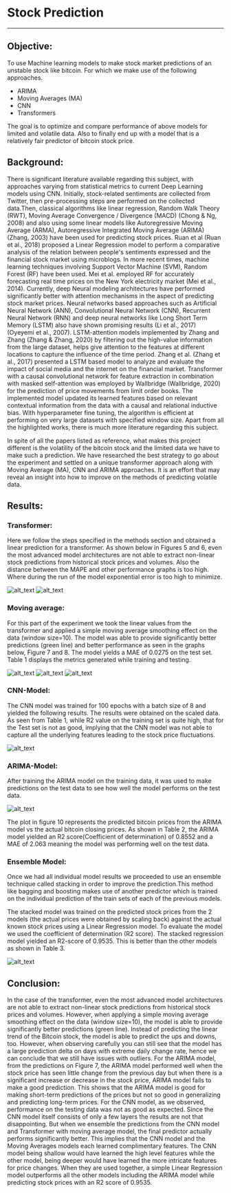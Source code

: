# Stock Prediction 

---

## Objective:
To use Machine learning models to make stock market predictions of an unstable stock like bitcoin. For which we make use of the following  approaches. 
* ARIMA
* Moving Averages (MA)
* CNN
* Transformers 

The goal is to optimize and compare performance of above models for limited and volatile data. Also to finally end up with a model that is a relatively fair predictor of bitcoin stock price.

[//]: # (Image References)

[image1]: https://github.com/ashwinsharan158/StockPrediction/blob/main/output_images/image1.PNG "Transformer Output"
[image2]: https://github.com/ashwinsharan158/StockPrediction/blob/main/output_images/image2.PNG "Transformer Error"
[image3]: https://github.com/ashwinsharan158/StockPrediction/blob/main/output_images/image3.PNG "Moving Average Table"
[image4]: https://github.com/ashwinsharan158/StockPrediction/blob/main/output_images/image4.PNG "Moving average graph"
[image5]: https://github.com/ashwinsharan158/StockPrediction/blob/main/output_images/image5.PNG "Moving average error"
[image6]: https://github.com/ashwinsharan158/StockPrediction/blob/main/output_images/image6.PNG "CNN model error"
[image7]: https://github.com/ashwinsharan158/StockPrediction/blob/main/output_images/image7.PNG "ARIMA-Model"
[image8]: https://github.com/ashwinsharan158/StockPrediction/blob/main/output_images/image8.PNG "ensamble-model"

## Background:

There is significant literature available regarding this subject, with approaches varying from statistical metrics to current Deep Learning models using CNN.
Initially, stock-related sentiments are collected from Twitter, then pre-processing steps are performed on the collected data.Then, classical algorithms like linear regression, Random Walk Theory (RWT), Moving Average Convergence / Divergence (MACD) (Chong & Ng, 2008) and also using some linear models like Autoregressive Moving Average (ARMA), Autoregressive Integrated Moving Average (ARIMA) (Zhang, 2003) have been used for predicting stock prices. Ruan et al (Ruan et al., 2018) proposed a Linear Regression model to perform a comparative analysis of the relation between people's sentiments expressed and the financial stock market using microblogs. In more recent times, machine learning techniques involving Support Vector Machine (SVM), Random Forest (RF) have been used. Mei et al. employed RF for accurately forecasting real time prices on the New York electricity market (Mei et al., 2014).
Currently, deep Neural modeling architectures have performed significantly better with attention mechanisms in the aspect of predicting stock market prices. Neural networks based approaches such as Artificial Neural Network (ANN), Convolutional Neural Network (CNN), Recurrent Neural Network (RNN) and deep neural networks like Long Short Term Memory (LSTM) also have shown promising results (Li et al., 2017) (Oyeyemi et al., 2007). LSTM-attention models implemented by Zhang and Zhang (Zhang & Zhang, 2020) by filtering out the high-value information from the large dataset, helps give attention to the features at different locations to capture the influence of the time period. Zhang et al. (Zhang et al., 2017) presented a LSTM based model to analyze and evaluate the impact of social media and the internet on the financial market. 
Transformer with a causal convolutional network for feature extraction in combination with masked self-attention was employed by Wallbridge (Wallbridge, 2020) for the prediction of price movements from limit order books. The implemented model updated its learned features based on relevant contextual information from the data with a causal and relational inductive bias. With hyperparameter fine tuning, the algorithm is efficient at performing on very large datasets with specified window size. Apart from all the highlighted works, there is much more literature regarding this subject.

In spite of all the papers listed as reference, what makes this project different is the volatility of the bitcoin stock and the limited data we have to make such a prediction. We have researched the best strategy to go about the experiment and settled on a unique transformer approach along with Moving Average (MA), CNN and ARIMA approaches. It is an effort that may reveal an insight into how to improve on the methods of predicting volatile data.

## Results:

### Transformer:
Here we follow the steps specified in the methods section and obtained a linear prediction for a transformer. As shown below in Figures 5 and 6, even the most advanced model architectures are not able to extract non-linear stock predictions from historical stock prices and volumes. Also the distance between the MAPE and other performance graphs is too high. Where during the run of the model exponential error is too high to minimize.

![alt_text][image1]
![alt_text][image2]

### Moving average:
For this part of the experiment we took the linear values from the transformer and applied a simple moving average smoothing effect on the data (window size=10). The model was able to provide significantly better predictions (green line) and better performance as seen in the graphs below, Figure 7 and 8. The model yields a MAE of 0.0275 on the test set.
Table 1 displays the metrics generated while training and testing.

![alt_text][image3]
![alt_text][image4]
![alt_text][image5]

### CNN-Model:
The CNN model was trained for 100 epochs with a batch size of 8 and yielded the following results. The results were obtained on the scaled data. 
As seen from Table 1, while R2 value on the training set is quite high, that for the Test set is not as good, implying that the CNN model was not able to capture all the underlying features leading to the stock price fluctuations.

![alt_text][image6]

### ARIMA-Model:
After training the ARIMA model on the training data, it was used to make predictions on the test data to see how well the model performs on the test data.

![alt_text][image7]

The plot in figure 10 represents the predicted bitcoin prices from the ARIMA model vs the actual bitcoin closing prices. As shown in Table 2, the ARIMA model yielded an R2 score(Coefficient of determination) of 0.8552 and a MAE of 2.063 meaning the model was performing well on the test data.

### Ensemble Model:
Once we had all individual model results we proceeded to use an ensemble technique called stacking in order to improve the prediction.This method like bagging and boosting makes use of another predictor which is trained on the individual prediction of the train sets of each of the previous models.

The stacked model was trained on the predicted stock prices from the 2 models (the actual prices were obtained by scaling back) against the actual known stock prices using a Linear Regression model. To evaluate the model we used the coefficient of determination (R2 score). The stacked regression model yielded an R2-score of 0.9535. This is better than the other models as shown in Table 3.

![alt_text][image8]

## Conclusion:
In the case of the transformer, even the most advanced model architectures are not able to extract non-linear stock predictions from historical stock prices and volumes. However, when applying a simple moving average smoothing effect on the data (window size=10), the model is able to provide significantly better predictions (green line). Instead of predicting the linear trend of the Bitcoin  stock, the model is able to predict the ups and downs, too. However, when observing carefully you can still see that the model has a large prediction delta on days with extreme daily change rate, hence we can conclude that we still have issues with outliers. 
For the ARIMA model, from the predictions on Figure 7, the ARIMA model performed well when the stock price has seen little change from the previous day but when there is a significant increase or decrease in the stock price, ARIMA model fails to make a good prediction. This shows that the ARIMA model is good for making short-term predictions of the prices but not so good in generalizing and predicting long-term prices.
For the CNN model, as we observed, performance on the testing data was not as good as expected. Since the CNN model itself consists of only a few layers the results are not that disappointing. But when we ensemble the predictions from the CNN model and Transformer with moving average model, the final predictor actually performs significantly better. This implies that the CNN model and the Moving Averages models each learned complimentary features. The CNN model being shallow would have learned the high level features while the other model, being deeper would have learned the more intricate features for price changes. When they are used together, a simple Linear Regression model outperforms all the other models including the ARIMA model while predicting stock prices with an R2 score of 0.9535.

